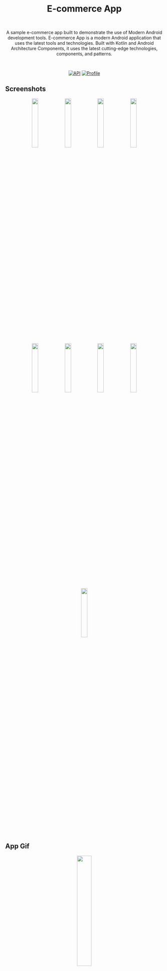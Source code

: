 <h1 align="center">E-commerce App</h1></br>
<p align="center">  
A sample e-commerce app built to demonstrate the use of Modern Android development tools. E-commerce App is a modern Android application that uses the latest tools and technologies. Built with Kotlin and Android Architecture Components, it uses the latest cutting-edge technologies, components, and patterns.
</p></br>

<p align="center">
  <a href="https://android-arsenal.com/api?level=24"><img alt="API" src="https://img.shields.io/badge/API-24%2B-brightgreen.svg?style=flat"/></a>
  <a href="https://github.com/mustfaunlu"><img alt="Profile" src="https://img.shields.io/badge/github-mustfaunlu-blue"/></a> 
</p>


## Screenshots
<p align="center">
<img src="/previews/login-screen.png" width="20%"/>
<img src="/previews/login-screen-loading.png" width="20%"/>
<img src="/previews/product-list-screen.png" width="20%"/>
<img src="/previews/product-list-screen-1.png" width="20%"/>
<img src="/previews/category-screen.png" width="20%"/>
<img src="/previews/product-detail-screen.png" width="20%"/>
<img src="/previews/add-to-cart.png" width="20%"/>
<img src="/previews/shopping-list.png" width="20%"/>
<img src="/previews/shopping-list-1.png" width="20%"/>
</p>

## App Gif
<p align="center">
<img src="/previews/app.gif" width="30%"/>
</p>

## Tech stack & Open-source libraries
- Minimum SDK level 24
- 100% [Kotlin](https://kotlinlang.org/) based + [Coroutines](https://github.com/Kotlin/kotlinx.coroutines) and [Flow](https://developer.android.com/kotlin/flow) & [LiveData](https://developer.android.com/topic/libraries/architecture/livedata)
- [Android Architecture Components](https://developer.android.com/topic/libraries/architecture) - Collection of libraries that help you design robust, testable, and maintainable apps.
    -  A single-activity architecture, using the [Navigation Component](https://developer.android.com/guide/navigation) to manage fragment navigation operations.
    - [Lifecycle](https://developer.android.com/topic/libraries/architecture/lifecycle) - perform an action when lifecycle state changes
    - [ViewModel](https://developer.android.com/topic/libraries/architecture/viewmodel) - Stores UI-related data that isn't destroyed on UI changes.
    - [UseCases](https://developer.android.com/topic/architecture/domain-layer) - Located domain layer that sits between the UI layer and the data layer.
    - [Repository](https://developer.android.com/topic/architecture/data-layer) - Located in data layer that contains application data and business logic.
- [Android Hilt](https://developer.android.com/training/dependency-injection/hilt-android) - Dependency Injection Library
- [Retrofit](https://square.github.io/retrofit/) A type-safe HTTP client for Android and Java
- [OkHttp](https://square.github.io/okhttp/) An HTTP client that efficiently make network requests
- [Glide](https://github.com/bumptech/glide) An image loading and caching library for Android focused on smooth scrolling
- [Moshi](https://github.com/square/moshi) Moshi is a modern JSON library for Android, Java and Kotlin. It makes it easy to parse JSON into Java and Kotlin classes.
- [Room](https://developer.android.com/training/data-storage/room) The Room persistence library provides an abstraction layer over SQLite to allow for more robust database access while harnessing the full power of SQLite.
- [WorkManager](https://developer.android.com/topic/libraries/architecture/workmanager) WorkManager is an API that makes it easy to schedule deferrable, asynchronous tasks that are expected to run even if the app exits or device restarts.
- [kJWT](https://github.com/nefilim/kjwt) Functional Kotlin & Arrow based library for generating and verifying JWTs and JWSs.
- [Firebase](https://firebase.google.com/) - Used for authentication, crashlytics, analytics, firestore and messaging.
    - [Firebase Authentication](https://firebase.google.com/docs/auth) Firebase Authentication provides backend services, easy-to-use SDKs, and ready-made UI libraries to authenticate users to your app.
    - [Firebase Crashlytics](https://firebase.google.com/docs/crashlytics) Firebase Crashlytics is a lightweight, realtime crash reporter that helps you track, prioritize, and fix stability issues that erode your app quality.
    - [Firebase Analytics](https://firebase.google.com/docs/analytics) Firebase Analytics is a free app measurement solution that provides insight on app usage and user engagement.
    - [Firebase Firestore](https://firebase.google.com/docs/firestore) Cloud Firestore is a flexible, scalable database for mobile, web, and server development from Firebase and Google Cloud.
    - [Firebase Messaging(FCM)](https://firebase.google.com/docs/cloud-messaging) Firebase Cloud Messaging (FCM) is a cross-platform messaging solution that lets you reliably send messages at no cost.
    - [SharedPreferences](https://developer.android.com/training/data-storage/shared-preferences) Store private primitive data in key-value pairs.

## Architecture
This app uses [***MVVM (Model View View-Model)***](https://developer.android.com/jetpack/docs/guide#recommended-app-arch) architecture

![](https://user-images.githubusercontent.com/21035435/69536839-9f4c8e80-0fa0-11ea-85ee-d7823e5a46b0.png)

## API
E-commerce App uses the [DummyJson](https://dummyjson.com/) for constructing RESTful API.<br>

